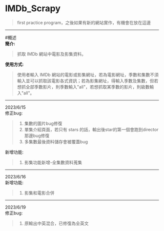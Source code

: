 # IMDb_Scrapy
>  first practice program，之後如果有新的網站實作，有機會在放在這邊
***
#概述  
**簡介:**    
>  抓取 IMDb 網站中電影及影集資料。
    
**使用方式:**  
>  使用者輸入 IMDb 網站的電影或影集網址，若為電影網址，季數和集數不須輸入並可以抓取該電影各式資訊；若為影集網址，得輸入季數及集數，但若想抓全部季數影片，則季數輸入"all"，若想抓取某季數的影片，則級數輸入"all"。
***
2023/6/15  
修正bug:
>  1. 集數的圖片bug修復  
>  2. 單集介紹頁面，若只有 stars 的話，輸出後star的第一個會跑到director那邊bug修復  
>  3. 多集數最後資料儲存會被覆蓋bug
    
新增功能:  
>  1. 影集功能新增-全集數資料蒐集  
***
2023/6/16  
新增功能:
>  1. 影集和電影合併  
***
2023/6/19  
修正bug:  
>  1. 原輸出中英混合，已修復為全英文  
